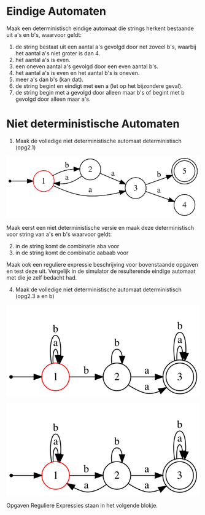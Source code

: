 # Eindige Automaten

Maak een deterministisch eindige automaat die strings herkent bestaande uit a's en b's, waarvoor geldt:

1. de string bestaat uit een aantal a's gevolgd door net zoveel b's, waarbij het aantal a's niet groter is dan 4.
2. het aantal a's is even.
3. een oneven aantal a's gevolgd door een even aantal b's.
4. het aantal a's is even en het aantal b's is oneven.
5. meer a's dan b's (kan dat).
6. de string begint en eindigt met een a (let op het bijzondere geval).
7. de string begin met a gevolgd door alleen maar b's of begint met b gevolgd door alleen maar a's.

# Niet deterministische Automaten

1. Maak de volledige niet deterministische automaat deterministisch (opg2.1)

![Plaatje](./automaat/opg21.svg)

Maak eerst een niet deterministische versie en maak deze deterministisch voor string van a's en b's waarvoor geldt:

2. in de string komt de combinatie aba voor
3. in de string komt de combinatie aabaab voor

Maak ook een reguliere expressie beschrijving voor bovenstaande opgaven en test deze uit. Vergelijk in de simulator de resulterende eindige automaat met die je zelf bedacht had.

4. Maak de volledige niet deterministische automaat deterministisch (opg2.3 a en b) 

![Plaatje](./automaat/opg23a.svg)

![Plaatje](./automaat/opg23b.svg)

Opgaven Reguliere Expressies staan in het volgende blokje.